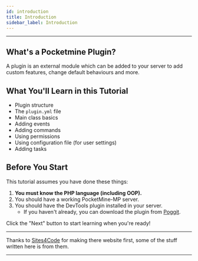 ```yaml
---
id: introduction
title: Introduction
sidebar_label: Introduction
---
```

___
## What's a Pocketmine Plugin?

A plugin is an external module which can be added to your server to add custom features, change default behaviours and more.

## What You'll Learn in this Tutorial

- Plugin structure
- The `plugin.yml` file
- Main class basics
- Adding events
- Adding commands
- Using permissions
- Using configuration file (for user settings)
- Adding tasks

## Before You Start

This tutorial assumes you have done these things:

1. **You must know the PHP language (including OOP).**
2. You should have a working PocketMine-MP server.
3. You should have the DevTools plugin installed in your server.
   - If you haven't already, you can download the plugin from [Poggit](https://poggit.pmmp.io/p/DevTools).

Click the "Next" button to start learning when you're ready!

___
Thanks to [Sites4Code](https://sites4code.github.io/MCPE/) for making there website first, some of the stuff written here is from them.
___